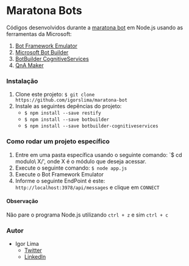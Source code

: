 Maratona Bots
==============

Códigos desenvolvidos durante a [maratona bot](https://ticapacitacion.com/curso/botspt/) em Node.js usando as ferramentas da Microsoft:
1. [Bot Framework Emulator](https://docs.microsoft.com/en-us/bot-framework/bot-service-debug-emulator)
2. [Microsoft Bot Builder](https://github.com/Microsoft/BotBuilder)
3. [BotBuilder CognitiveServices](https://github.com/Microsoft/BotBuilder-CognitiveServices/)
4. [QnA Maker](https://qnamaker.ai/)

### Instalação
1. Clone este projeto: `$ git clone https://github.com/igorslima/maratona-bot`
2. Instale as seguintes depências do projeto:
    - `$ npm install --save restify`
    - `$ npm install --save botbuilder`
    - `$ npm install --save botbuilder-cognitiveservices`
</ul>

### Como rodar um projeto específico

1. Entre em uma pasta específica usando o seguinte comando: `$ cd modulo\ X/', onde X é o módulo que deseja acessar.
2. Execute o seguinte comando: `$ node app.js`
3. Execute o Bot Framework Emulator</li>
4. Informe o seguinte EndPoint é este: `http://localhost:3978/api/messages` e clique em `CONNECT`

#### Observação
Não pare o programa Node.js utilizando `ctrl + z` e sim `ctrl + c`

### Autor
- Igor Lima
    - [Twitter](https://twitter.com/limasigor2)
    - [LinkedIn](https://www.linkedin.com/in/igorlimas)